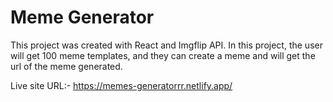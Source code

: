 # Meme Generator

This project was created with React and Imgflip API.
In this project, the user will get 100 meme templates, and they can create a meme and will get the url of the meme generated.

Live site URL:- https://memes-generatorrr.netlify.app/
